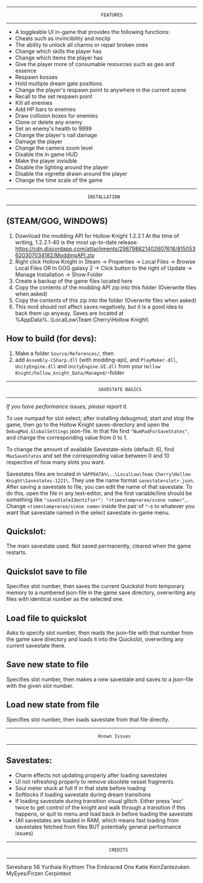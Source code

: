 ----------------------------------------------------------------------------------------
                                       FEATURES
----------------------------------------------------------------------------------------
* A toggleable UI in-game that provides the following functions:
* Cheats such as invincibility and noclip
* The ability to unlock all charms or repair broken ones
* Change which skills the player has
* Change which items the player has
* Give the player more of consumable resources such as geo and essence
* Respawn bosses
* Hold multiple dream gate positions
* Change the player's respawn point to anywhere in the current scene
* Recall to the set respawn point
* Kill all enemies
* Add HP bars to enemies
* Draw collision boxes for enemies
* Clone or delete any enemy
* Set an enemy's health to 9999
* Change the player's nail damage
* Damage the player
* Change the camera zoom level
* Disable the in game HUD
* Make the player invisible
* Disable the lighting around the player
* Disable the vignette drawn around the player
* Change the time scale of the game
----------------------------------------------------------------------------------------
                                  INSTALLATION
----------------------------------------------------------------------------------------

## (STEAM/GOG, WINDOWS)
1) Download the modding API for Hollow Knight 1.2.2.1
	At the time of writing, 1.2.2.1-40 is the most up-to-date release: https://cdn.discordapp.com/attachments/298798821402607618/815053620307034182/ModdingAPI.zip
2) Right click Hollow Knight in Steam -> Properties -> Local Files -> Browse Local Files
	OR
	In GOG galaxy 2 -> Click button to the right of Update -> Manage Installation -> Show Folder
3) Create a backup of the game files located here
4) Copy the contents of the modding API zip into this folder (Overwrite files when asked)
5) Copy the contents of this zip into the folder (Overwrite files when asked)
6) This mod should not affect saves negatively, but it is a good idea to back them up anyway.
   Saves are located at %AppData%\..\LocalLow\Team Cherry\Hollow Knight\
      
## How to build (for devs):
1) Make a folder `Source/References/`, then 
2) add `Assembly-CSharp.dll` (with modding-api), and `PlayMaker.dll`, `UnityEngine.dll` and `UnityEngine.UI.dll` from your `Hollow Knight/hollow_knight_Data/Managed/`-folder

----------------------------------------------------------------------------------------
                                      SAVESTATE BASICS
---------------------------------------------------------------------------------------- 
*If you have performance issues, please report it.*

To use numpad for slot select; after installing debugmod, start and stop the game, 
then go to the Hollow Knight saves-directory and open the `DebugMod.GlobalSettings` json-file.
In that file find `"NumPadForSaveStates"`, and change the corresponding value from 0 to 1.

To change the amount of available Savestate-slots (default: 6), find `MaxSaveStates` and set the corresponding value between 0 and 10 respective of how many slots you want.

Savestates files are located in `%APPDATA%\..\LocalLow\Team Cherry\Hollow Knight\Savestates-1221\`. They use the name format `savestate<slot>.json`.
After saving a savestate to file, you can edit the name of that savestate. To do this, open the file in any text-editor, and the first variable/line should be something like `"saveStateIdentifier": "<timestamp+area/scene name>",`. Change `<timestamp+area/scene name>` inside the pair of `"`-s to whatever you want that savestate named in the select savestate in-game menu.

## Quickslot: 
The main savestate used. Not saved permanently, cleared when the game restarts.

## Quickslot save to file
Specifies slot number, then saves the current Quickslot from temporary memory to a numbered json-file in the game save directory, overwriting any files with identical number as the selected one.

## Load file to quickslot
Asks to specify slot number, then reads the json-file with that number from the game save directory and loads it into the Quickslot, overwriting any current savestate there.

## Save new state to file 
Specifies slot number, then makes a new savestate and saves to a json-file with the given slot number.

## Load new state from file 
Specifies slot number, then loads savestate from that file directly.

----------------------------------------------------------------------------------------
                                      Known Issues
---------------------------------------------------------------------------------------- 
## Savestates:
* Charm effects not updating properly after loading savestates
* UI not refreshing properly to remove obsolete vessel fragments
* Soul meter stuck at full if in that state before loading
* Softlocks if loading savestate during dream transitions
* If loading savestate during transition visual glitch. Either press 'esc' twice to get control of the knight and walk through a transition if this happens, or quit to menu and load back in before loading the savestate
* (All savestates are loaded in RAM, which means fast loading from savestates fetched from files BUT potentially general performance issues)

----------------------------------------------------------------------------------------
                                          CREDITS
----------------------------------------------------------------------------------------
Seresharp 
56 
Yurihaia
Krythom 
The Embraced One 
Katie 
KeinZantezuken 
MyEyes/Firzen 
Cerpintext 
